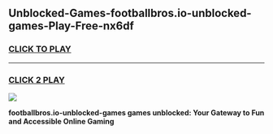 
## Unblocked-Games-footballbros.io-unblocked-games-Play-Free-nx6df
<h3>
<a href="https://premium76.site?title=footballbros.io-unblocked-games&ref=23A">CLICK TO PLAY</a></h3>
<hr>

<h3>
<a href="https://premium76.site?title=footballbros.io-unblocked-games&ref=23A">CLICK 2 PLAY</a>
  
</h3>

<a href="https://premium76.site?title=footballbros.io-unblocked-games&ref=23A"><img src="https://clearcache.store/games.png"></a>


**footballbros.io-unblocked-games games unblocked: Your Gateway to Fun and Accessible Online Gaming**
